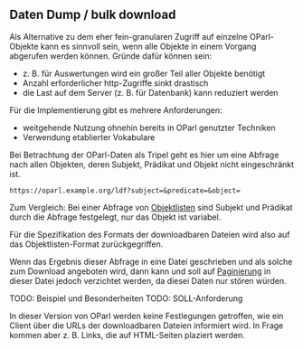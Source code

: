 Daten Dump / bulk download
--------------------------

Als Alternative zu dem eher fein-granularen Zugriff auf einzelne
OParl-Objekte kann es sinnvoll sein, wenn alle Objekte in einem Vorgang
abgerufen werden können. Gründe dafür können sein:

* z. B. für Auswertungen wird ein großer Teil aller Objekte benötigt
* Anzahl erforderlicher http-Zugriffe sinkt drastisch
* die Last auf dem Server (z. B. für Datenbank) kann reduziert werden

Für die Implementierung gibt es mehrere Anforderungen:
* weitgehende Nutzung ohnehin bereits in OParl genutzter Techniken
* Verwendung etablierter Vokabulare

Bei Betrachtung der OParl-Daten als Tripel geht es hier um eine Abfrage
nach allen Objekten, deren Subjekt, Prädikat und Objekt nicht eingeschränkt
ist.
~~~~~
https://oparl.example.org/ldf?subject=&predicate=&object=
~~~~~

Zum Vergleich: Bei einer Abfrage von [Objektlisten](#objektlisten) sind
Subjekt und Prädikat durch die Abfrage festgelegt, nur das Objekt ist variabel.

Für die Spezifikation des Formats der downloadbaren Dateien wird also
auf das Objektlisten-Format zurückgegriffen.

Wenn das Ergebnis dieser Abfrage in eine Datei geschrieben und als solche zum
Download angeboten wird, dann kann und soll auf [Paginierung](#paginierung)
in dieser Datei jedoch verzichtet werden, da diesei Daten nur stören würden.

TODO: Beispiel und Besonderheiten
TODO: SOLL-Anforderung

In dieser Version von OParl werden keine Festlegungen getroffen, wie
ein Client über die URLs der downloadbaren Dateien informiert wird.
In Frage kommen aber z. B. Links, die auf HTML-Seiten plaziert werden.

